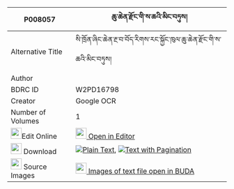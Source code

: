 |P008057|ཆུ་ཆེན་རྫོང་གི་ས་ཆའི་མིང་བཏུས། 
| --- | --- 
|Alternative Title |སི་ཁྲོན་ཞིང་ཆེན་རྔ་བ་བོད་རིགས་རང་སྐྱོང་ཁུལ་ཆུ་ཆེན་རྫོང་གི་ས་ཆའི་མིང་བཏུས།
|Author | 
|BDRC ID | W2PD16798
|Creator | Google OCR
|Number of Volumes| 1
|<img width="25" src="https://img.icons8.com/color/25/000000/edit-property.png">Edit Online| [<img width="25" src="https://avatars.githubusercontent.com/u/45091458?s=200&v=4"> Open in Editor](http://editor.openpecha.org/P008057)
|<img width="25" src="https://img.icons8.com/fluent/48/000000/download-2.png"/>  Download | [![](https://img.icons8.com/color/20/000000/txt.png)Plain Text](https://github.com/Openpecha/P008057/releases/download/v1/chuchen_dzong_gi_sacha_i_ming__plain_P008057.zip), [![](https://img.icons8.com/color/20/000000/txt.png)Text with Pagination](https://github.com/Openpecha/P008057/releases/download/v1/chuchen_dzong_gi_sacha_i_ming__pages_P008057.zip)
|<img width="25" src="https://img.icons8.com/plasticine/100/000000/pictures-folder.png"/>  Source Images | [<img width="25" src="https://library.bdrc.io/icons/BUDA-small.svg"> Images of text file open in BUDA](https://library.bdrc.io/show/bdr:W2PD16798)